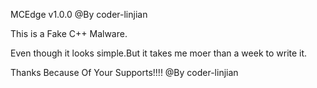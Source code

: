 MCEdge v1.0.0         @By coder-linjian


This is a Fake C++ Malware.

Even though it looks simple.But it takes me moer than a week to write it.

Thanks Because Of Your Supports!!!!                 @By coder-linjian
